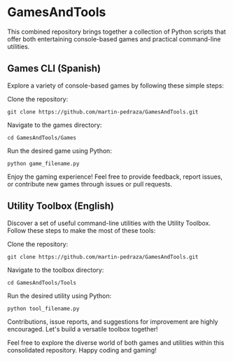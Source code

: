 # GamesAndTools

This combined repository brings together a collection of Python scripts that offer both entertaining console-based games and practical command-line utilities.

## Games CLI (Spanish)
Explore a variety of console-based games by following these simple steps:

Clone the repository:

```
git clone https://github.com/martin-pedraza/GamesAndTools.git
```

Navigate to the games directory:

```
cd GamesAndTools/Games
```

Run the desired game using Python:

```
python game_filename.py
```

Enjoy the gaming experience! Feel free to provide feedback, report issues, or contribute new games through issues or pull requests.

## Utility Toolbox (English)
Discover a set of useful command-line utilities with the Utility Toolbox. Follow these steps to make the most of these tools:

Clone the repository:

```
git clone https://github.com/martin-pedraza/GamesAndTools.git
```

Navigate to the toolbox directory:

```
cd GamesAndTools/Tools
```

Run the desired utility using Python:

```
python tool_filename.py
```

Contributions, issue reports, and suggestions for improvement are highly encouraged. Let's build a versatile toolbox together!

Feel free to explore the diverse world of both games and utilities within this consolidated repository. Happy coding and gaming!
